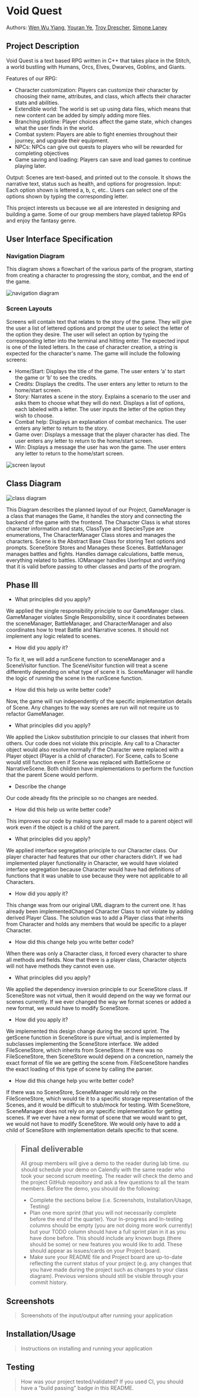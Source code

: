 # Void Quest
 
Authors: [Wen Wu Yiang](https://github.com/W2YUCR), [Youran Ye](https://github.com/youranye), [Troy Drescher](https://github.com/KingElrond), [Simone Laney](https://github.com/simone07734)

## Project Description

Void Quest is a text based RPG written in C++ that takes place in the Stitch, a world bustling with Humans, Orcs, Elves, Dwarves, Goblins, and Giants.

Features of our RPG:

* Character customization: Players can customize their character by choosing their name, attributes, and class, which affects their character stats and abilities.
* Extendible world: The world is set up using data files, which means that new content can be added by simply adding more files.
* Branching plotline: Player choices affect the game state, which changes what the user finds in the world.
* Combat system: Players are able to fight enemies throughout their journey, and upgrade their equipment.
* NPCs: NPCs can give out quests to players who will be rewarded for completing objectives
* Game saving and loading: Players can save and load games to continue playing later.

Output: Scenes are text-based, and printed out to the console. It shows the narrative text, status such as health, and options for progression.
Input: Each option shown is lettered a, b, c, etc.. Users can select one of the options shown by typing the corresponding letter. 

This project interests us because we all are interested in designing and building a game. Some of our group members have played tabletop RPGs and enjoy the fantasy genre.

## User Interface Specification

### Navigation Diagram

This diagram shows a flowchart of the various parts of the program, starting from creating a character to progressing the story, combat, and the end of the game.

![navigation diagram](README_Resources/navigation_diagram.png)

### Screen Layouts

Screens will contain text that relates to the story of the game. They will give the user a list of lettered options and prompt the user to select the letter of the option they desire. The user will select an option by typing the corresponding letter into the terminal and hitting enter. The expected input is one of the listed letters. In the case of character creation, a string is expected for the character's name. The game will include the following screens:
* Home/Start: Displays the title of the game. The user enters ‘a’ to start the game or ‘b’ to see the credits.
* Credits: Displays the credits. The user enters any letter to return to the home/start screen.
* Story: Narrates a scene in the story. Explains a scenario to the user and asks them to choose what they will do next. Displays a list of options, each labeled with a letter. The user inputs the letter of the option they wish to choose.
* Combat help: Displays an explanation of combat mechanics. The user enters any letter to return to the story.
* Game over: Displays a message that the player character has died. The user enters any letter to return to the home/start screen.
* Win: Displays a message the user has won the game. The user enters any letter to return to the home/start screen.

![screen layout](README_Resources/screen_layout.jpg)

## Class Diagram

 ![class diagram](README_Resources/class_diagram.png)

This Diagram describes the planned layout of our Project, GameManager is a class that manages the Game, it handles the story and connecting the backend of the game with the frontend. The Character Class is what stores character information and stats, ClassType and SpeciesType are enumerations, The CharacterManager Class stores and manages the characters. Scene is the Abstract Base Class for storing Text options and prompts. SceneStore Stores and Manages these Scenes. BattleManager manages battles and fights. Handles damage calculations, battle menus, everything related to battles. IOManager handles UserInput and verifying that it is valid before passing to other classes and parts of the program.
 
## Phase III

* What principles did you apply?
  
We applied the single responsibility principle to our GameManager class. GameManager violates Single Responsibility, since it coordinates between the sceneManager, BattleManager, and CharacterManager and also coordinates how to treat Battle and Narrative scenes. It should not implement any logic related to scenes.

* How did you apply it?
  
To fix it, we will add a runScene function to sceneManager and a SceneVisitor function. The SceneVisitor function will treat a scene differently depending on what type of scene it is. SceneManager will handle the logic of running the scene in the runScene function.

* How did this help us write better code? 
  
Now, the game will run independently of the specific implementation details of Scene. Any changes to the way scenes are run will not require us to refactor GameManager.


* What principles did you apply?

We applied the Liskov substitution principle to our classes that inherit from others. Our code does not violate this principle. Any call to a Character object would also resolve normally if the Character were replaced with a Player object (Player is a child of character). For Scene, calls to Scene would still function even if Scene was replaced with BattleScene or NarrativeScene. Both children have implementations to perform the function that the parent Scene would perform.

* Describe the change

Our code already fits the principle so no changes are needed.

* How did this help us write better code?

This improves our code by making sure any call made to a parent object will work even if the object is a child of the parent.


* What principles did you apply?

We applied interface segregation principle to our Character class. Our player character had features that our other characters didn’t. If we had implemented player functionality in Character, we would have violated interface segregation because Character would have had definitions of functions that it was unable to use because they were not applicable to all Characters.

* How did you apply it?

This change was from our original UML diagram to the current one. It has already been implementedChanged Character Class to not violate by adding derived Player Class. The solution was to add a Player class that inherits from Character and holds any members that would be specific to a player Character.

* How did this change help you write better code?

When there was only a Character class, it forced every character to share all methods and fields. Now that there is a player class, Character objects will not have methods they cannot even use.


* What principles did you apply?

We applied the dependency inversion principle to our SceneStore class. If SceneStore was not virtual, then it would depend on the way we format our scenes currently. If we ever changed the way we format scenes or added a new format, we would have to modify SceneStore.

* How did you apply it?

We implemented this design change during the second sprint. The getScene function in SceneStore is pure virtual, and is implemented by subclasses implementing the SceneStore interface. We added FileSceneStore, which inherits from SceneStore. If there was no FileSceneStore, then SceneStore would depend on a concretion, namely the exact format of file we are getting the scene from. FileSceneStore handles the exact loading of this type of scene by calling the parser.

* How did this change help you write better code?

If there was no SceneStore, SceneManager would rely on the FileSceneStore, which would tie it to a specific storage representation of the Scenes, and it would be difficult to stub/mock for testing. With SceneStore, SceneManager does not rely on any specific implementation for getting scenes. If we ever have a new format of scene that we would want to get, we would not have to modify SceneStore. We would only have to add a child of SceneStore with implementation details specific to that scene.


 
 > ## Final deliverable
 > All group members will give a demo to the reader during lab time. ou should schedule your demo on Calendly with the same reader who took your second scrum meeting. The reader will check the demo and the project GitHub repository and ask a few questions to all the team members. 
 > Before the demo, you should do the following:
 > * Complete the sections below (i.e. Screenshots, Installation/Usage, Testing)
 > * Plan one more sprint (that you will not necessarily complete before the end of the quarter). Your In-progress and In-testing columns should be empty (you are not doing more work currently) but your TODO column should have a full sprint plan in it as you have done before. This should include any known bugs (there should be some) or new features you would like to add. These should appear as issues/cards on your Project board.
 > * Make sure your README file and Project board are up-to-date reflecting the current status of your project (e.g. any changes that you have made during the project such as changes to your class diagram). Previous versions should still be visible through your commit history. 
 
 ## Screenshots
 > Screenshots of the input/output after running your application
 ## Installation/Usage
 > Instructions on installing and running your application
 ## Testing
 > How was your project tested/validated? If you used CI, you should have a "build passing" badge in this README.
 
